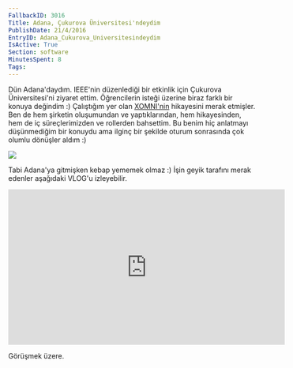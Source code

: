 ```yaml
---
FallbackID: 3016
Title: Adana, Çukurova Üniversitesi'ndeydim
PublishDate: 21/4/2016
EntryID: Adana_Cukurova_Universitesindeydim
IsActive: True
Section: software
MinutesSpent: 8
Tags: 
---
```

Dün Adana'daydım. IEEE'nin düzenlediği bir etkinlik için Çukurova Üniversitesi'ni ziyaret ettim. Öğrencilerin isteği üzerine biraz farklı bir konuya değindim :) Çalıştığım yer olan [XOMNI'nin](http://www.xomni.com) hikayesini merak etmişler. Ben de hem şirketin oluşumundan ve yaptıklarından, hem hikayesinden, hem de iç süreçlerimizden ve rollerden bahsettim. Bu benim hiç anlatmayı düşünmediğim bir konuydu ama ilginç bir şekilde oturum sonrasında çok olumlu dönüşler aldım :)![](http://blob.daron.yondem.com/assets/3016/adana_cukurova_universitesi.jpg)Tabi Adana'ya gitmişken kebap yememek olmaz :) İşin geyik tarafını merak edenler aşağıdaki VLOG'u izleyebilir.<iframe width="560" height="315" src="https://www.youtube.com/embed/2dFeT1BAizc" frameborder="0" allowfullscreen></iframe>Görüşmek üzere.

